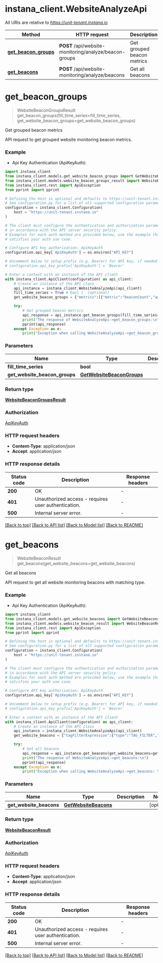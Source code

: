 # instana_client.WebsiteAnalyzeApi

All URIs are relative to *https://unit-tenant.instana.io*

Method | HTTP request | Description
------------- | ------------- | -------------
[**get_beacon_groups**](WebsiteAnalyzeApi.md#get_beacon_groups) | **POST** /api/website-monitoring/analyze/beacon-groups | Get grouped beacon metrics
[**get_beacons**](WebsiteAnalyzeApi.md#get_beacons) | **POST** /api/website-monitoring/analyze/beacons | Get all beacons


# **get_beacon_groups**
> WebsiteBeaconGroupsResult get_beacon_groups(fill_time_series=fill_time_series, get_website_beacon_groups=get_website_beacon_groups)

Get grouped beacon metrics

API request to get grouped website monitoring beacon metrics.

### Example

* Api Key Authentication (ApiKeyAuth):

```python
import instana_client
from instana_client.models.get_website_beacon_groups import GetWebsiteBeaconGroups
from instana_client.models.website_beacon_groups_result import WebsiteBeaconGroupsResult
from instana_client.rest import ApiException
from pprint import pprint

# Defining the host is optional and defaults to https://unit-tenant.instana.io
# See configuration.py for a list of all supported configuration parameters.
configuration = instana_client.Configuration(
    host = "https://unit-tenant.instana.io"
)

# The client must configure the authentication and authorization parameters
# in accordance with the API server security policy.
# Examples for each auth method are provided below, use the example that
# satisfies your auth use case.

# Configure API key authorization: ApiKeyAuth
configuration.api_key['ApiKeyAuth'] = os.environ["API_KEY"]

# Uncomment below to setup prefix (e.g. Bearer) for API key, if needed
# configuration.api_key_prefix['ApiKeyAuth'] = 'Bearer'

# Enter a context with an instance of the API client
with instana_client.ApiClient(configuration) as api_client:
    # Create an instance of the API class
    api_instance = instana_client.WebsiteAnalyzeApi(api_client)
    fill_time_series = True # bool |  (optional)
    get_website_beacon_groups = {"metrics":[{"metric":"beaconCount","aggregation":"SUM","granularity":60}],"group":{"groupByTag":"beacon.page.name"},"tagFilterExpression":{"type":"EXPRESSION","logicalOperator":"AND","elements":[{"type":"TAG_FILTER","name":"beacon.website.name","operator":"EQUALS","entity":"NOT_APPLICABLE","value":"robot-shop"},{"type":"TAG_FILTER","name":"beacon.location.path","operator":"EQUALS","entity":"NOT_APPLICABLE","value":"/checkout"}]},"timeFrame":{"to":null,"windowSize":3600000},"type":"PAGELOAD"} # GetWebsiteBeaconGroups |  (optional)

    try:
        # Get grouped beacon metrics
        api_response = api_instance.get_beacon_groups(fill_time_series=fill_time_series, get_website_beacon_groups=get_website_beacon_groups)
        print("The response of WebsiteAnalyzeApi->get_beacon_groups:\n")
        pprint(api_response)
    except Exception as e:
        print("Exception when calling WebsiteAnalyzeApi->get_beacon_groups: %s\n" % e)
```



### Parameters


Name | Type | Description  | Notes
------------- | ------------- | ------------- | -------------
 **fill_time_series** | **bool**|  | [optional] 
 **get_website_beacon_groups** | [**GetWebsiteBeaconGroups**](GetWebsiteBeaconGroups.md)|  | [optional] 

### Return type

[**WebsiteBeaconGroupsResult**](WebsiteBeaconGroupsResult.md)

### Authorization

[ApiKeyAuth](../README.md#ApiKeyAuth)

### HTTP request headers

 - **Content-Type**: application/json
 - **Accept**: application/json

### HTTP response details

| Status code | Description | Response headers |
|-------------|-------------|------------------|
**200** | OK |  -  |
**401** | Unauthorized access - requires user authentication. |  -  |
**500** | Internal server error. |  -  |

[[Back to top]](#) [[Back to API list]](../README.md#documentation-for-api-endpoints) [[Back to Model list]](../README.md#documentation-for-models) [[Back to README]](../README.md)

# **get_beacons**
> WebsiteBeaconResult get_beacons(get_website_beacons=get_website_beacons)

Get all beacons

API request to get all website monitoring beacons with matching type.

### Example

* Api Key Authentication (ApiKeyAuth):

```python
import instana_client
from instana_client.models.get_website_beacons import GetWebsiteBeacons
from instana_client.models.website_beacon_result import WebsiteBeaconResult
from instana_client.rest import ApiException
from pprint import pprint

# Defining the host is optional and defaults to https://unit-tenant.instana.io
# See configuration.py for a list of all supported configuration parameters.
configuration = instana_client.Configuration(
    host = "https://unit-tenant.instana.io"
)

# The client must configure the authentication and authorization parameters
# in accordance with the API server security policy.
# Examples for each auth method are provided below, use the example that
# satisfies your auth use case.

# Configure API key authorization: ApiKeyAuth
configuration.api_key['ApiKeyAuth'] = os.environ["API_KEY"]

# Uncomment below to setup prefix (e.g. Bearer) for API key, if needed
# configuration.api_key_prefix['ApiKeyAuth'] = 'Bearer'

# Enter a context with an instance of the API client
with instana_client.ApiClient(configuration) as api_client:
    # Create an instance of the API class
    api_instance = instana_client.WebsiteAnalyzeApi(api_client)
    get_website_beacons = {"tagFilterExpression":{"type":"TAG_FILTER","name":"beacon.website.name","operator":"EQUALS","entity":"NOT_APPLICABLE","value":"robot-shop"},"timeFrame":{"to":null,"windowSize":3600000},"type":"PAGELOAD"} # GetWebsiteBeacons |  (optional)

    try:
        # Get all beacons
        api_response = api_instance.get_beacons(get_website_beacons=get_website_beacons)
        print("The response of WebsiteAnalyzeApi->get_beacons:\n")
        pprint(api_response)
    except Exception as e:
        print("Exception when calling WebsiteAnalyzeApi->get_beacons: %s\n" % e)
```



### Parameters


Name | Type | Description  | Notes
------------- | ------------- | ------------- | -------------
 **get_website_beacons** | [**GetWebsiteBeacons**](GetWebsiteBeacons.md)|  | [optional] 

### Return type

[**WebsiteBeaconResult**](WebsiteBeaconResult.md)

### Authorization

[ApiKeyAuth](../README.md#ApiKeyAuth)

### HTTP request headers

 - **Content-Type**: application/json
 - **Accept**: application/json

### HTTP response details

| Status code | Description | Response headers |
|-------------|-------------|------------------|
**200** | OK |  -  |
**401** | Unauthorized access - requires user authentication. |  -  |
**500** | Internal server error. |  -  |

[[Back to top]](#) [[Back to API list]](../README.md#documentation-for-api-endpoints) [[Back to Model list]](../README.md#documentation-for-models) [[Back to README]](../README.md)

